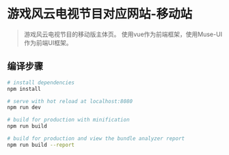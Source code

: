 # 游戏风云电视节目对应网站-移动站

> 游戏风云电视节目的移动版主体页。
> 使用vue作为前端框架，使用Muse-UI作为前端UI框架。

## 编译步骤

``` bash
# install dependencies
npm install

# serve with hot reload at localhost:8080
npm run dev

# build for production with minification
npm run build

# build for production and view the bundle analyzer report
npm run build --report
```
